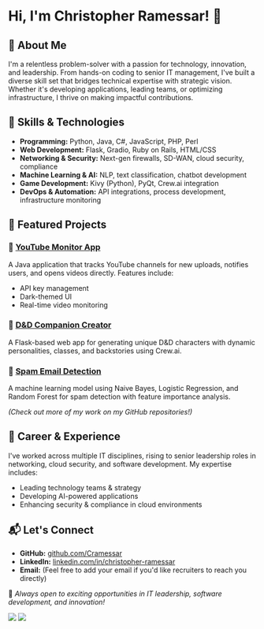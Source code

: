 # Hi, I'm Christopher Ramessar! 👋

## 🚀 About Me
I'm a relentless problem-solver with a passion for technology, innovation, and leadership. From hands-on coding to senior IT management, I've built a diverse skill set that bridges technical expertise with strategic vision. Whether it's developing applications, leading teams, or optimizing infrastructure, I thrive on making impactful contributions.

## 🔧 Skills & Technologies
- **Programming:** Python, Java, C#, JavaScript, PHP, Perl
- **Web Development:** Flask, Gradio, Ruby on Rails, HTML/CSS
- **Networking & Security:** Next-gen firewalls, SD-WAN, cloud security, compliance
- **Machine Learning & AI:** NLP, text classification, chatbot development
- **Game Development:** Kivy (Python), PyQt, Crew.ai integration
- **DevOps & Automation:** API integrations, process development, infrastructure monitoring

## 🌟 Featured Projects
### 🔹 [YouTube Monitor App](https://github.com/Cramessar)
A Java application that tracks YouTube channels for new uploads, notifies users, and opens videos directly. Features include:
- API key management
- Dark-themed UI
- Real-time video monitoring

### 🔹 [D&D Companion Creator](https://github.com/Cramessar)
A Flask-based web app for generating unique D&D characters with dynamic personalities, classes, and backstories using Crew.ai.

### 🔹 [Spam Email Detection](https://github.com/Cramessar)
A machine learning model using Naive Bayes, Logistic Regression, and Random Forest for spam detection with feature importance analysis.

_(Check out more of my work on my GitHub repositories!)_

## 🎯 Career & Experience
I've worked across multiple IT disciplines, rising to senior leadership roles in networking, cloud security, and software development. My expertise includes:
- Leading technology teams & strategy
- Developing AI-powered applications
- Enhancing security & compliance in cloud environments

## 📬 Let's Connect
- **GitHub:** [github.com/Cramessar](https://github.com/Cramessar)
- **LinkedIn:** [linkedin.com/in/christopher-ramessar](https://www.linkedin.com/in/christopher-ramessar/)
- **Email:** (Feel free to add your email if you'd like recruiters to reach you directly)

📌 _Always open to exciting opportunities in IT leadership, software development, and innovation!_

<img src="https://media.licdn.com/dms/image/v2/D4E22AQEHGUvNdWAIQQ/feedshare-shrink_2048_1536/feedshare-shrink_2048_1536/0/1731538334407?e=1741219200&v=beta&t=YKp5HgEBix78uS_MsLUSAH-nmsnM-dL5aNvJxB-uTDQ">

<img src="https://github.r2v.ch/codewars?user=cramessar&name=true&top_languages=true&stroke=%23b362ff&theme=gradient_dark_by_level">

